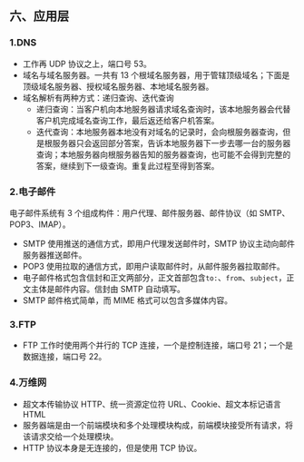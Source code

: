 ## 六、应用层

### 1.DNS

- 工作再 UDP 协议之上，端口号 53。
- 域名与域名服务器。一共有 13 个根域名服务器，用于管辖顶级域名；下面是顶级域名服务器、授权域名服务器、本地域名服务器。
- 域名解析有两种方式：递归查询、迭代查询
  - 递归查询：当客户机向本地服务器请求域名查询时，该本地服务器会代替客户机完成域名查询工作，最后返还给客户机答案。
  - 迭代查询：本地服务器本地没有对域名的记录时，会向根服务器查询，但是根服务器只会返回部分答案，告诉本地服务器下一步去哪一台的服务器查询；本地服务器向根服务器告知的服务器查询，也可能不会得到完整的答案，继续到下一级查询。重复此过程至得到答案。

### 2.电子邮件

电子邮件系统有 3 个组成构件：用户代理、邮件服务器、邮件协议（如 SMTP、POP3、IMAP）。

- SMTP 使用推送的通信方式，即用户代理发送邮件时，SMTP 协议主动向邮件服务器推送邮件。
- POP3 使用拉取的通信方式，即用户读取邮件时，从邮件服务器拉取邮件。
- 电子邮件格式包含信封和正文两部分，正文首部包含`to:`、`from`、`subject`，正文主体是邮件内容。信封由 SMTP 自动填写。
- SMTP 邮件格式简单，而 MIME 格式可以包含多媒体内容。

### 3.FTP

- FTP 工作时使用两个并行的 TCP 连接，一个是控制连接，端口号 21；一个是数据连接，端口号 22。

### 4.万维网

- 超文本传输协议 HTTP、统一资源定位符 URL、Cookie、超文本标记语言 HTML
- 服务器端是由一个前端模块和多个处理模块构成，前端模块接受所有请求，将该请求交给一个处理模块。
- HTTP 协议本身是无连接的，但是使用 TCP 协议。
